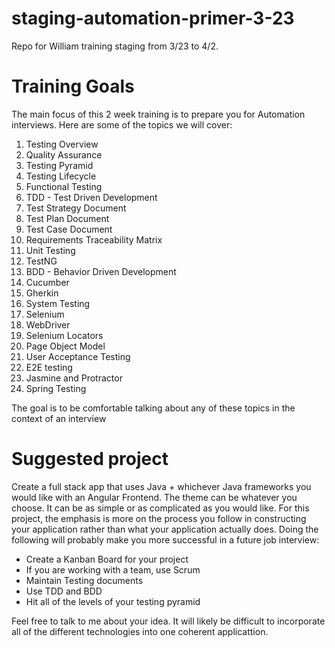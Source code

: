 # staging-automation-primer-3-23
Repo for William training staging from 3/23 to 4/2.

# Training Goals
The main focus of this 2 week training is to prepare you for Automation interviews. Here are some of the topics we will cover:

1. Testing Overview
1. Quality Assurance
1. Testing Pyramid
1. Testing Lifecycle
1. Functional Testing
1. TDD - Test Driven Development
1. Test Strategy Document
1. Test Plan Document
1. Test Case Document
1. Requirements Traceability Matrix
1. Unit Testing
1. TestNG
1. BDD - Behavior Driven Development
1. Cucumber
1. Gherkin
1. System Testing
1. Selenium
1. WebDriver
1. Selenium Locators
1. Page Object Model
1. User Acceptance Testing
1. E2E testing
1. Jasmine and Protractor
1. Spring Testing


The goal is to be comfortable talking about any of these topics in the context of an interview

# Suggested project
Create a full stack app that uses Java + whichever Java frameworks you would like with an Angular Frontend. The theme can be whatever you choose. It can be as simple or as complicated as you would like. For this project, the emphasis is more on the process you follow in constructing your application rather than what your application actually does. Doing the following will probably make you more successful in a future job interview:
- Create a Kanban Board for your project
- If you are working with a team, use Scrum
- Maintain Testing documents
- Use TDD and BDD
- Hit all of the levels of your testing pyramid

Feel free to talk to me about your idea. It will likely be difficult to incorporate all of the different technologies into one coherent applicattion.